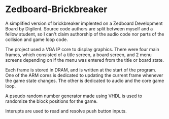 # Zedboard-Brickbreaker

A simplified version of brickbreaker implented on a Zedboard Development Board by Digilent. Source code authors are split between myself and a fellow student, so I can't claim authorship of the audio code nor parts of the collision and game loop code. 

The project used a VGA IP core to display graphics. There were four main frames, which consisted of a title screen, a board screen, and 2 menu screens depending on if the menu was entered from the title or board state. 

Each frame is stored in DRAM, and is written at the start of the program. One of the ARM cores is dedicated to updating the current frame whenever the game state changes. The other is dedicated to audio and the core game loop.

A pseudo random number generator made using VHDL is used to randomize the block positions for the game. 

Interupts are used to read and resolve push button inputs. 
